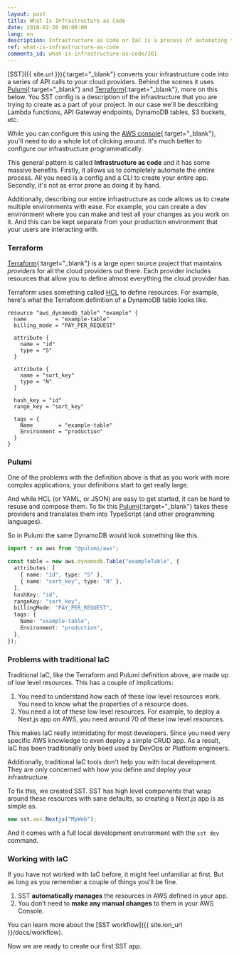 ```yaml
---
layout: post
title: What Is Infrastructure as Code
date: 2018-02-26 00:00:00
lang: en
description: Infrastructure as Code or IaC is a process of automating the management of infrastructure through code, rather than doing it manually through a console or user interface.
ref: what-is-infrastructure-as-code
comments_id: what-is-infrastructure-as-code/161
---
```


[SST]({{ site.url }}){:target="_blank"} converts your infrastructure code into a series of API calls to your cloud providers. Behind the scenes it uses [Pulumi](https://www.pulumi.com/){:target="_blank"} and [Terraform](https://www.terraform.io/){:target="_blank"}, more on this below. You SST config is a description of the infrastructure that you are trying to create as a part of your project. In our case we'll be describing Lambda functions, API Gateway endpoints, DynamoDB tables, S3 buckets, etc.

While you can configure this using the [AWS console](https://aws.amazon.com/console/){:target="_blank"}, you'll need to do a whole lot of clicking around. It's much better to configure our infrastructure programmatically.

This general pattern is called **Infrastructure as code** and it has some massive benefits. Firstly, it allows us to completely automate the entire process. All you need is a config and a CLI to create your entire app. Secondly, it's not as error prone as doing it by hand.

Additionally, describing our entire infrastructure as code allows us to create multiple environments with ease. For example, you can create a dev environment where you can make and test all your changes as you work on it. And this can be kept separate from your production environment that your users are interacting with.

### Terraform

[Terraform](https://www.terraform.io/){:target="_blank"} is a large open source project that maintains _providers_ for all the cloud providers out there. Each provider includes resources that allow you to define almost everything the cloud provider has.

Terraform uses something called [HCL](https://developer.hashicorp.com/terraform/language/syntax/configuration) to define resources. For example, here's what the Terraform definition of a DynamoDB table looks like.

```hcl
resource "aws_dynamodb_table" "example" {
  name         = "example-table"
  billing_mode = "PAY_PER_REQUEST"

  attribute {
    name = "id"
    type = "S"
  }

  attribute {
    name = "sort_key"
    type = "N"
  }

  hash_key = "id"
  range_key = "sort_key"

  tags = {
    Name        = "example-table"
    Environment = "production"
  }
}
```

### Pulumi

One of the problems with the definition above is that as you work with more complex applications, your definitions start to get really large.

And while HCL (or YAML, or JSON) are easy to get started, it can be hard to resuse and compose them. To fix this [Pulumi](https://www.pulumi.com/){:target="_blank"} takes these providers and translates them into TypeScript (and other programming languages).

So in Pulumi the same DynamoDB would look something like this.

```ts
import * as aws from "@pulumi/aws";

const table = new aws.dynamodb.Table("exampleTable", {
  attributes: [
    { name: "id", type: "S" },
    { name: "sort_key", type: "N" },
  ],
  hashKey: "id",
  rangeKey: "sort_key",
  billingMode: "PAY_PER_REQUEST",
  tags: {
    Name: "example-table",
    Environment: "production",
  },
});
```

### Problems with traditional IaC

Traditional IaC, like the Terraform and Pulumi definition above, are made up of low level resources. This has a couple of implications:

1. You need to understand how each of these low level resources work. You need to know what the properties of a resource does.
2. You need a lot of these low level resources. For example, to deploy a Next.js app on AWS, you need around 70 of these low level resources.

This makes IaC really intimidating for most developers. Since you need very specific AWS knowledge to even deploy a simple CRUD app. As a result, IaC has been traditionally only beed used by DevOps or Platform engineers.

Additionally, traditional IaC tools don't help you with local development. They are only concerned with how you define and deploy your infrastructure. 

To fix this, we created SST. SST has high level components that wrap around these resources with sane defaults, so creating a Next.js app is as simple as.

```ts
new sst.aws.Nextjs("MyWeb");
```

And it comes with a full local development environment with the `sst dev` command.

### Working with IaC

If you have not worked with IaC before, it might feel unfamiliar at first. But as long as you remember a couple of things you'll be fine.

1. SST **automatically manages** the resources in AWS defined in your app.
2. You don’t need to **make any manual changes** to them in your AWS Console.

You can learn more about the [SST workflow]({{ site.ion_url }}/docs/workflow).

Now we are ready to create our first SST app.
